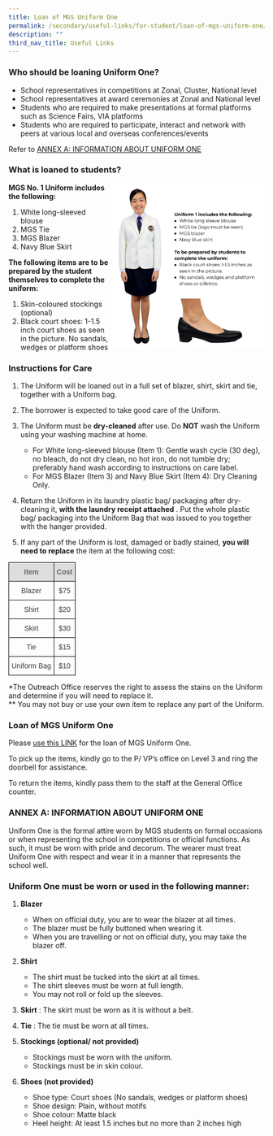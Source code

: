 ```yaml
---
title: Loan of MGS Uniform One
permalink: /secondary/useful-links/for-student/loan-of-mgs-uniform-one/
description: ""
third_nav_title: Useful Links
---
```




### Who should be loaning Uniform One?
*   School representatives in competitions at Zonal, Cluster, National level
*   School representatives at award ceremonies at Zonal and National level
*   Students who are required to make presentations at formal platforms such as Science Fairs, VIA platforms
*   Students who are required to participate, interact and network with peers at various local and overseas conferences/events

Refer to [ANNEX A: INFORMATION ABOUT UNIFORM ONE](https://www.mgs.moe.edu.sg/secondary/useful-links/for-student/loan-of-mgs-uniform-one#_ptoo_95327)

### What is loaned to students?

<img src="/images/Others/loan-uniform1.jpg" 
     style="width:60%" align="right">
		 
**MGS No. 1 Uniform includes the following:**
		 
1.  White long-sleeved blouse 
2.  MGS Tie  
3.  MGS Blazer  
4.  Navy Blue Skirt  

**The following items are to be prepared by the student themselves to complete the uniform:**

1.  Skin-coloured stockings (optional)
2.  Black court shoes: 1-1.5 inch court shoes as seen in the picture. No sandals, wedges or platform shoes

### Instructions for Care


1.  The Uniform will be loaned out in a full set of blazer, shirt, skirt and tie, together with a Uniform bag.  
      
    
2.  The borrower is expected to take good care of the Uniform.  
      
    
3.  The Uniform must be **dry-cleaned** after use. Do **NOT** wash the Uniform using your washing machine at home.

	* For White long-sleeved blouse (Item 1): Gentle wash cycle (30 deg), no bleach, do not dry clean, no hot iron, do not tumble dry; preferably hand wash according to instructions on care label.
	* For MGS Blazer (Item 3) and Navy Blue Skirt (Item 4): Dry Cleaning Only.  
      
    
4.  Return the Uniform in its laundry plastic bag/ packaging after dry-cleaning it, **with the laundry receipt attached** . Put the whole plastic bag/ packaging into the Uniform Bag that was issued to you together with the hanger provided.  
      
    
5.  If any part of the Uniform is lost, damaged or badly stained, **you will need to replace** the item at the following cost:

<style type="text/css">
.tg  {border-collapse:collapse;border-spacing:0;}
.tg td{border-color:black;border-style:solid;border-width:1px;font-family:Arial, sans-serif;font-size:14px;
  overflow:hidden;padding:10px 5px;word-break:normal;}
.tg th{border-color:black;border-style:solid;border-width:1px;font-family:Arial, sans-serif;font-size:14px;
  font-weight:normal;overflow:hidden;padding:10px 5px;word-break:normal;}
.tg .tg-5hwe{color:#3D3D3D;text-align:center;vertical-align:middle}
.tg .tg-feqv{background-color:#DDD;color:#666;font-weight:bold;text-align:center;vertical-align:middle}
</style>
<table class="tg">
<thead>
  <tr>
    <th class="tg-feqv"><span style="color:#666;background-color:#DDD">Item</span></th>
    <th class="tg-feqv"><span style="color:#666;background-color:#DDD">Cost</span></th>
  </tr>
</thead>
<tbody>
  <tr>
    <td class="tg-5hwe">Blazer</td>
    <td class="tg-5hwe">$75</td>
  </tr>
  <tr>
    <td class="tg-5hwe">Shirt</td>
    <td class="tg-5hwe">$20</td>
  </tr>
  <tr>
    <td class="tg-5hwe">Skirt</td>
    <td class="tg-5hwe">$30</td>
  </tr>
  <tr>
    <td class="tg-5hwe">Tie</td>
    <td class="tg-5hwe">$15</td>
  </tr>
  <tr>
    <td class="tg-5hwe">Uniform Bag</td>
    <td class="tg-5hwe">$10</td>
  </tr>
</tbody>
</table>

*The Outreach Office reserves the right to assess the stains on the Uniform and determine if you will need to replace it.  <br>
** You may not buy or use your own item to replace any part of the Uniform.


### Loan of MGS Uniform One
  
Please [use this LINK](https://docs.google.com/forms/d/1VrOy1RXlpQiHtkapMRE57EvLIEjSt8Y1_nfzgr2zBDY/edit) for the loan of MGS Uniform One.  
  
To pick up the items, kindly go to the P/ VP’s office on Level 3 and ring the doorbell for assistance.  
  
To return the items, kindly pass them to the staff at the General Office counter.  
  
  

### ANNEX A: INFORMATION ABOUT UNIFORM ONE

  
Uniform One is the formal attire worn by MGS students on formal occasions or when representing the school in competitions or official functions. As such, it must be worn with pride and decorum. The wearer must treat Uniform One with respect and wear it in a manner that represents the school well.


### Uniform One must be worn or used in the following manner:  
  

1.  **Blazer**

	* When on official duty, you are to wear the blazer at all times.
	* The blazer must be fully buttoned when wearing it.
	* When you are travelling or not on official duty, you may take the blazer off.  
      
    

2.  **Shirt**

	* The shirt must be tucked into the skirt at all times.
	* The shirt sleeves must be worn at full length.
	* You may not roll or fold up the sleeves.  
      
    

3.  **Skirt** : The skirt must be worn as it is without a belt.  
      
    
4.  **Tie** : The tie must be worn at all times.  
      
    
5.  **Stockings (optional/ not provided)**

	* Stockings must be worn with the uniform.
	* Stockings must be in skin colour.  
      
    

6.  **Shoes (not provided)**

	* Shoe type: Court shoes (No sandals, wedges or platform shoes)
	* Shoe design: Plain, without motifs
	* Shoe colour: Matte black
	* Heel height: At least 1.5 inches but no more than 2 inches high